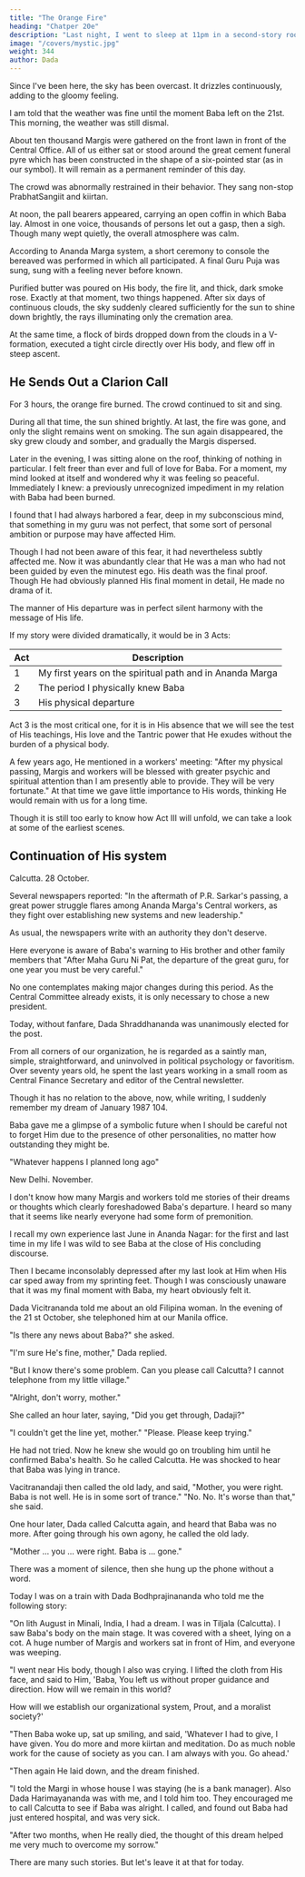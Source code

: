 ```yaml
---
title: "The Orange Fire"
heading: "Chatper 20e"
description: "Last night, I went to sleep at 11pm in a second-story room of the yoga house. The other bed next to mine was empty."
image: "/covers/mystic.jpg"
weight: 344
author: Dada
---
```



Since I've been here, the sky has been overcast. It drizzles continuously, adding to the gloomy feeling. 

I am told that the weather was fine until the moment Baba left on the 21st. This morning, the weather was  still dismal. 

About ten thousand Margis were gathered on the front lawn in front of the Central Office. All of us either sat or stood around the great  cement funeral pyre which has been constructed in the shape of a six-pointed star (as in our symbol). It will remain as a permanent reminder of this day. 

The crowd was abnormally restrained in their behavior. They sang non-stop PrabhatSangiit and kiirtan. 

At noon, the pall bearers appeared, carrying an open coffin in which Baba lay. Almost in one voice, thousands of persons let out a gasp, then  a sigh. Though many wept quietly, the overall atmosphere was calm.  

According to Ananda Marga system, a short ceremony to console the  bereaved was performed in which all participated. A final Guru Puja was  sung, sung with a feeling never before known. 

Purified butter was poured on His body, the fire lit, and thick, dark  smoke rose. Exactly at that moment, two things happened. After six days of continuous clouds, the sky suddenly cleared sufficiently for the 
sun to shine down brightly, the rays illuminating only the cremation  area. 

At the same time, a flock of birds dropped down from the clouds in a V-formation, executed a tight circle directly over His body, and flew off in steep ascent.


## He Sends Out a Clarion Call 

For 3 hours, the orange fire burned. The crowd continued to sit  and sing. 

During all that time, the sun shined brightly. At last, the fire was gone, and only the slight remains went on smoking. The sun again  disappeared, the sky grew cloudy and somber, and gradually the Margis dispersed. 

Later in the evening, I was sitting alone on the roof, thinking of nothing in particular. I felt freer than ever and full of love for Baba. For a moment, my mind looked at itself and wondered why it was feeling so 
peaceful. Immediately I knew: a previously unrecognized impediment in  my relation with Baba had been burned. 

I found that I had always harbored a fear, deep in my subconscious mind, that something in my guru was not perfect, that some sort of  personal ambition or purpose may have affected Him. 

Though I had not been aware of this fear, it had nevertheless subtly affected me. Now it was abundantly clear that He was a man who had not been guided by 
even the minutest ego. His death was the final proof. Though He had  obviously planned His final moment in detail, He made no drama of it. 

The manner of His departure was in perfect silent harmony with the message of His life. 

If my story were divided dramatically, it would be in 3 Acts:

Act | Description
--- | ---
1 | My first years on the spiritual path and in Ananda Marga
2 | The period I physically  knew Baba
3 | His physical departure

Act 3 is the most critical one, for it is in His absence that we will see the  test of His teachings, His love and the Tantric power that He exudes  without the burden of a physical body.

A few years ago, He mentioned in a workers' meeting: "After my physical passing, Margis and workers will be blessed with greater psychic and spiritual attention than I am presently able to provide. They 
will be very fortunate." At that time we gave little importance to His words, thinking He would remain with us for a long time. 

Though it is still too early to know how Act III will unfold, we can take a look at some of the earliest scenes. 


## Continuation of His system 

Calcutta. 28 October. 

Several newspapers reported: "In the aftermath of P.R. Sarkar's passing, a great power struggle flares among Ananda Marga's Central workers, as they fight over establishing new systems and new leadership." 

As usual, the newspapers write with an authority they don't deserve. 

Here everyone is aware of Baba's warning to His brother and other family members that "After Maha Guru Ni Pat, the departure of the great guru, for one year you must be very careful."

No one contemplates making major changes during this period. As the Central Committee already exists, it is only necessary to chose a new president.

Today, without fanfare, Dada Shraddhananda was unanimously elected for the post. 

From all corners of our organization, he is regarded  as a saintly man, simple, straightforward, and uninvolved in political psychology or favoritism. Over seventy years old, he spent the  last years working in a small room as Central Finance Secretary and editor of the Central newsletter. 

Though it has no relation to the above, now, while writing, I  suddenly remember my dream of January 1987 104. 

Baba gave me a  glimpse of a symbolic future when I should be careful not to forget Him due to the presence of other personalities, no matter how outstanding they might be. 

"Whatever happens I planned long ago" 

New Delhi. November.

I don't know how many Margis and workers told me stories of their dreams or thoughts which clearly foreshadowed  Baba's departure. I heard so many that it seems like nearly everyone had some form of premonition. 

I recall my own experience last June in Ananda Nagar: for the first and last time in my life I was wild to see Baba at the close of His concluding discourse. 

Then I became inconsolably depressed after my last  look at Him when His car sped away from my sprinting feet. Though I 
was consciously unaware that it was my final moment with Baba, my heart obviously felt it. 

Dada Vicitrananda told me about an old Filipina woman. In the evening of the 21 st October, she telephoned him at our Manila office. 

"Is there any news about Baba?" she asked. 

"I'm sure He's fine, mother," Dada replied. 

"But I know there's some problem. Can you please call Calcutta? I cannot telephone from my little village." 

"Alright, don't worry, mother." 

She called an hour later, saying, "Did you get through, Dadaji?" 

"I couldn't get the line yet, mother." "Please. Please keep trying." 

He had not tried. Now he knew she would go on troubling him until he confirmed Baba's health. So he called Calcutta. He was shocked to hear that Baba was lying in trance. 


<!-- 1M That was the dream when I was on a mountain together with unknown M argi mountain¬ 
peoplelistening to the two leaders of Ananda M arga. I forgot about Baba, who had become an 
old man.  -->



Vacitranandaji then called the old lady, and said, "Mother, you were right. Baba is not well. He is in some sort of trance." "No. No. It's worse than that," she said. 

One hour later, Dada called Calcutta again, and heard that Baba was no more. After going through his own agony, he called the old lady. 

"Mother ... you ... were right. Baba is ... gone." 

There was a moment of silence, then she hung up the phone without a word. 

Today I was on a train with Dada Bodhprajinananda who told me the following story: 

"On lith August in Minali, India, I had a dream. I was in Tiljala (Calcutta). I saw Baba's body on the main stage. It was covered with a sheet, lying on a cot. A huge number of Margis and workers sat in front of Him, and everyone was weeping. 

"I went near His body, though I also was crying. I lifted the cloth from His face, and said to Him, 'Baba, You left us without proper guidance and direction. How will we remain in this world? 

How will we establish our organizational system, Prout, and a moralist society?' 

"Then Baba woke up, sat up smiling, and said, 'Whatever I had to give, I have given. You do more and more kiirtan and meditation. Do as much noble work for the cause of society as you can. I am always with you. Go ahead.' 

"Then again He laid down, and the dream finished. 

"I told the Margi in whose house I was staying (he is a bank manager). Also Dada Harimayananda was with me, and I told him too. They encouraged me to call Calcutta to see if Baba was alright. I called, and found out Baba had just entered hospital, and was very sick. 

"After two months, when He really died, the thought of this dream helped me very much to overcome my sorrow." 

There are many such stories. But let's leave it at that for today. 

